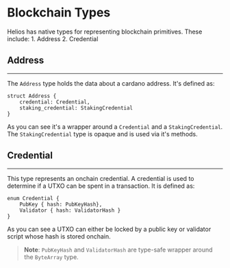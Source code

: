 # Blockchain Types

Helios has native types for representing blockchain primitives. These include:
    1. Address
    2. Credential

## Address
---

The `Address` type holds the data about a cardano address. It's defined as:

```rust, noplaypen
struct Address {
    credential: Credential,
    staking_credential: StakingCredential
}
```

As you can see it's a wrapper around a `Credential` and a `StakingCredential`.
The `StakingCredential` type is opaque and is used via it's methods.

## Credential
---

This type represents an onchain credential.
A credential is used to determine if a UTXO can be spent in a transaction.
It is defined as:

```rust, noplaypen
enum Credential {
    PubKey { hash: PubKeyHash},
    Validator { hash: ValidatorHash }
}
```

As you can see a UTXO can either be locked by a public key or validator script whose hash is stored onchain.

> **Note**: `PubKeyHash` and `ValidatorHash` are type-safe wrapper around the `ByteArray` type.
